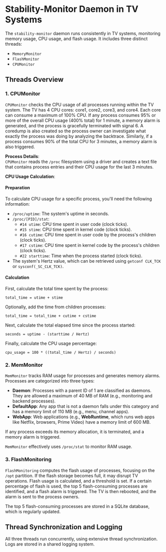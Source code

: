 
# Stability-Monitor Daemon in TV Systems

The `stability-monitor` daemon runs consistently in TV systems, monitoring memory usage, CPU usage, and flash usage. It includes three distinct threads:

- `MemoryMonitor`
- `FlashMonitor`
- `CPUMonitor`

## Threads Overview

### 1. CPUMonitor

`CPUMonitor` checks the CPU usage of all processes running within the TV system. The TV has 4 CPU cores: core1, core2, core3, and core4. Each core can consume a maximum of 100% CPU. If any process consumes 95% or more of the overall CPU usage (400% total) for 1 minute, a memory alarm is generated, and the process is gracefully terminated with signal 6. A coredump is also created so the process owner can investigate what exactly the process was doing by analyzing the backtrace. Similarly, if a process consumes 90% of the total CPU for 3 minutes, a memory alarm is also triggered.

**Process Details**:  
`CPUMonitor` reads the `/proc` filesystem using a driver and creates a text file that contains process entries and their CPU usage for the last 3 minutes.

**CPU Usage Calculation**:

#### Preparation
To calculate CPU usage for a specific process, you'll need the following information:
- `/proc/uptime`: The system's uptime in seconds.
- `/proc/[PID]/stat`:  
    - `#14 utime`: CPU time spent in user code (clock ticks).
    - `#15 stime`: CPU time spent in kernel code (clock ticks).
    - `#16 cutime`: CPU time spent in user code by the process's children (clock ticks).
    - `#17 cstime`: CPU time spent in kernel code by the process's children (clock ticks).
    - `#22 starttime`: Time when the process started (clock ticks).
- The system's Hertz value, which can be retrieved using `getconf CLK_TCK` or `sysconf(_SC_CLK_TCK)`.

#### Calculation
First, calculate the total time spent by the process:
```
total_time = utime + stime
```
Optionally, add the time from children processes:
```
total_time = total_time + cutime + cstime
```
Next, calculate the total elapsed time since the process started:
```
seconds = uptime - (starttime / Hertz)
```
Finally, calculate the CPU usage percentage:
```
cpu_usage = 100 * ((total_time / Hertz) / seconds)
```

### 2. MemMonitor

`MemMonitor` tracks RAM usage for processes and generates memory alarms. Processes are categorized into three types:

- **Daemon**: Processes with a parent ID of 1 are classified as daemons. They are allowed a maximum of 40 MB of RAM (e.g., monitoring and backend processes).
- **DefaultApp**: Any app that is not a daemon falls under this category and has a memory limit of 110 MB (e.g., menu, channel apps).
- **WebApp**: Web applications (e.g., **WebRuntime**, which runs web apps like Netflix, browsers, Prime Video) have a memory limit of 600 MB.

If any process exceeds its memory allocation, it is terminated, and a memory alarm is triggered.

`MemMonitor` effectively uses `/proc/stat` to monitor RAM usage.

### 3. FlashMonitoring

`FlashMonitoring` computes the flash usage of processes, focusing on the `/opt` partition. If the flash storage becomes full, it may disrupt TV operations. Flash usage is calculated, and a threshold is set. If a certain percentage of flash is used, the top 5 flash-consuming processes are identified, and a flash alarm is triggered. The TV is then rebooted, and the alarm is sent to the process owners.

The top 5 flash-consuming processes are stored in a SQLite database, which is regularly updated.

## Thread Synchronization and Logging

All three threads run concurrently, using extensive thread synchronization. Logs are stored in a shared logging system.

